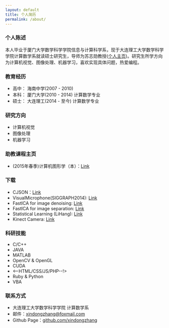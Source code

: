 ```yaml
---
layout: default
title: 个人简历
permalink: /about/
---
```


### 个人陈述
本人毕业于厦门大学数学科学学院信息与计算科学系，现于大连理工大学数学科学学院计算数学系就读硕士研究生，导师为苏志勋教授([个人主页](http://cggi.dlut.edu.cn/?page_id=221))。研究生所学方向为计算机视觉、图像处理、机器学习，喜欢实现具体问题，热爱编程。

### 教育经历

* 高中： 海南中学(2007 - 2010) 
* 本科： 厦门大学(2010 - 2014) 计算数学专业
* 硕士： 大连理工(2014 - 至今) 计算数学专业

### 研究方向
* 计算机视觉
* 图像处理
* 机器学习

### 助教课程主页
* (2015年春季)计算机图形学（本）：[Link](http://54dreams.com/CG)

### 下载
* CJSON：[Link](https://github.com/xindongzhang/CJSON)
* VisualMicrophone(SIGGRAPH2014): [Link](https://github.com/xindongzhang/ViusalMicro)
* FastICA for image denoising: [Link](https://github.com/xindongzhang/FastICA-for-Image-Denoise)
* FastICA for image separation: [Link](https://github.com/xindongzhang/FastICA-for-Image-Separation)
* Statistical Learning (LiHang): [Link](https://github.com/xindongzhang/Statistical-Learning-Lihang)
* Kinect Camera: [Link](https://github.com/xindongzhang/KinectRGB)

### 科研技能
* C/C++
* JAVA
* MATLAB
* OpenCV & OpenGL
* CUDA
* <--HTML/CSS/JS/PHP--!>
* Ruby & Python
* VBA

### 联系方式

* 大连理工大学数学科学学院 计算数学系
* 邮件：[xindongzhang@foxmail.com](mailto:xindongzhang@foxmail.com)
* Github Page：[github.com/xindongzhang](https://github.com/xindongzhang)

